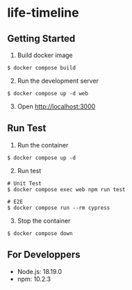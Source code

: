# life-timeline

## Getting Started

1. Build docker image

```console
$ docker compose build
```

2. Run the development server

```console
$ docker compose up -d web
```

3. Open [http://localhost:3000](http://localhost:3000)

## Run Test

1. Run the container

```console
$ docker compose up -d
```

2. Run test

```console
# Unit Test
$ docker compose exec web npm run test

# E2E
$ docker compose run --rm cypress
```

3. Stop the container

```console
$ docker compose down
```

## For Developpers

- Node.js: 18.19.0
- npm: 10.2.3

